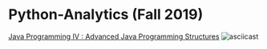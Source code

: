 # Python-Analytics (Fall 2019)
[Java Programming IV : Advanced Java Programming Structures](https://extension.ucsd.edu/courses-and-programs/advanced-java-programming-structures#accordion145013)
![asciicast](https://i.imgur.com/pXxI2sq.jpg)
